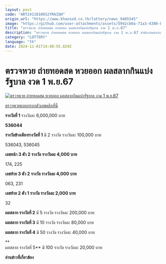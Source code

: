 ```yaml
---
layout: post
code: "ART2411010652YRAIQH"
origin_url: "https://www.khaosod.co.th/lottery/news_9485545"
image: "https://github.com/user-attachments/assets/5942cb0a-71a3-4380-be27-9cfdf130d824"
title: "ตรวจหวย ถ่ายทอดสด หวยออก ผลสลากกินแบ่งรัฐบาล งวด 1 พ.ย.67"
description: "ตรวจหวย ถ่ายทอดสด หวยออก ผลสลากกินแบ่งรัฐบาล งวด 1 พ.ย.67 สำนักงานสลากกินแบ่งรัฐบาล ออกรางวัล ณ อาคารออกรางวัล สนามบินน้ำ ตรวจ-เช็กผลสลากทุกรางวัลที่นี่"
category: "LOTTERY"
language: "th"
date: 2024-11-01T14:48:55.829Z
---
```


# ตรวจหวย ถ่ายทอดสด หวยออก ผลสลากกินแบ่งรัฐบาล งวด 1 พ.ย.67

[![ตรวจหวย ถ่ายทอดสด หวยออก ผลสลากกินแบ่งรัฐบาล งวด 1 พ.ย.67](https://www.khaosod.co.th/wpapp/uploads/2024/11/Check-lottery-numbers.jpg "ตรวจหวย ถ่ายทอดสด หวยออก ผลสลากกินแบ่งรัฐบาล งวด 1 พ.ย.67")](https://www.khaosod.co.th/wpapp/uploads/2024/11/Check-lottery-numbers.jpg)

[ตรวจหวยแบบกรอกตัวเลขคลิกที่นี่](https://www.khaosod.co.th/lottery)

**รางวัลที่ 1** รางวัลละ 6,000,000 บาท

**536044**

**รางวัลข้างเคียงรางวัลที่ 1** มี 2 รางวัล รางวัลละ 100,000 บาท

536043, 536045

**เลขหน้า 3 ตัว 2 รางวัล รางวัลละ 4,000 บาท**

174, 225

**เลขท้าย 3 ตัว 2 รางวัล รางวัลละ 4,000 บาท**

063, 231

**เลขท้าย 2 ตัว 1 รางวัล รางวัลละ 2,000 บาท**

32

**ผลสลาก รางวัลที่ 2** มี 5 รางวัล รางวัลละ 200,000 บาท



**ผลสลาก รางวัลที่ 3** มี 10 รางวัล รางวัลละ 80,000 บาท



**ผลสลาก รางวัลที่ 4** มี 50 รางวัล รางวัลละ 40,000 บาท

**  
ผลสลาก รางวัลที่ 5** มี 100 รางวัล รางวัลละ 20,000 บาท



**อ่านข่าวที่เกี่ยวข้อง**